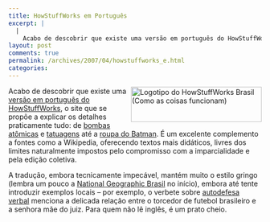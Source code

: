 ```yaml
---
title: HowStuffWorks em Português
excerpt: |
  |
    Acabo de descobrir que existe uma versão em português do HowStuffWorks, o site que se propõe a explicar os detalhes praticamente tudo: de bombas atômicas e tatuagens até a roupa do Batman. É um excelente complemento a fontes como a...
layout: post
comments: true
permalink: /archives/2007/04/howstuffworks_e.html
categories:
---
```

<img title="Logotipo do HowStuffWorks Brasil (Como as coisas funcionam)" src="//chester.me/archives/img/howstuffworks.png" width="260" height="70" align="right" />Acabo de descobrir que existe uma [versão em português do HowStuffWorks][1], o site que se propõe a explicar os detalhes praticamente tudo: de [bombas atômicas][2] e [tatuagens][3] até a [roupa do Batman][4]. É um excelente complemento a fontes como a Wikipedia, oferecendo textos mais didáticos, livres dos limites naturalmente impostos pelo compromisso com a imparcialidade e pela edição coletiva.

A tradução, embora tecnicamente impecável, mantém muito o estilo gringo (lembra um pouco a [National Geographic Brasil][5] no início), embora até tente introduzir exemplos locais &#8211; por exemplo, o verbete sobre [autodefesa verbal][6] menciona a delicada relação entre o torcedor de futebol brasileiro e a senhora mãe do juiz. Para quem não lê inglês, é um prato cheio.

 [1]: http://www.hsw.com.br/
 [2]: http://ciencia.hsw.com.br/bomba-nuclear.htm
 [3]: http://pessoas.hsw.com.br/tatuagens.htm
 [4]: http://ciencia.hsw.com.br/roupa-do-batman.htm
 [5]: http://nationalgeographic.abril.com.br/home/
 [6]: http://pessoas.hsw.com.br/autodefesa-verbal.htm
